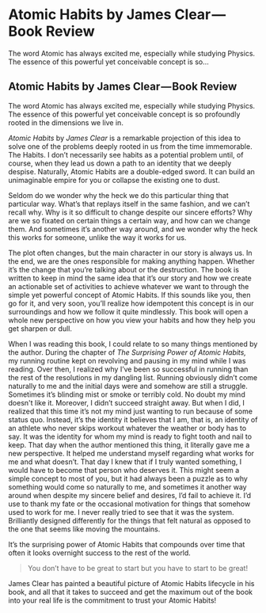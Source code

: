 # Atomic Habits by James Clear — Book Review

The word Atomic has always excited me, especially while studying Physics. The essence of this powerful yet conceivable concept is so…

## Atomic Habits by James Clear — Book Review <a id="4c26"></a>

The word Atomic has always excited me, especially while studying Physics. The essence of this powerful yet conceivable concept is so profoundly rooted in the dimensions we live in.

_Atomic Habits_ by _James Clear_ is a remarkable projection of this idea to solve one of the problems deeply rooted in us from the time immemorable. The Habits. I don’t necessarily see habits as a potential problem until, of course, when they lead us down a path to an identity that we deeply despise. Naturally, Atomic Habits are a double-edged sword. It can build an unimaginable empire for you or collapse the existing one to dust.

Seldom do we wonder why the heck we do this particular thing that particular way. What’s that replays itself in the same fashion, and we can’t recall why. Why is it so difficult to change despite our sincere efforts? Why are we so fixated on certain things a certain way, and how can we change them. And sometimes it’s another way around, and we wonder why the heck this works for someone, unlike the way it works for us.

The plot often changes, but the main character in our story is always us. In the end, we are the ones responsible for making anything happen. Whether it’s the change that you’re talking about or the destruction. The book is written to keep in mind the same idea that it’s our story and how we create an actionable set of activities to achieve whatever we want to through the simple yet powerful concept of Atomic Habits. If this sounds like you, then go for it, and very soon, you’ll realize how idempotent this concept is in our surroundings and how we follow it quite mindlessly. This book will open a whole new perspective on how you view your habits and how they help you get sharpen or dull.

When I was reading this book, I could relate to so many things mentioned by the author. During the chapter of _The Surprising Power of Atomic Habits,_ my running routine kept on revolving and pausing in my mind while I was reading. Over then, I realized why I’ve been so successful in running than the rest of the resolutions in my dangling list. Running obviously didn’t come naturally to me and the initial days were and somehow are still a struggle. Sometimes it’s blinding mist or smoke or terribly cold. No doubt my mind doesn't like it. Moreover, I didn’t succeed straight away. But when I did, I realized that this time it’s not my mind just wanting to run because of some status quo. Instead, it’s the identity it believes that I am, that is, an identity of an athlete who never skips workout whatever the weather or body has to say. It was the identity for whom my mind is ready to fight tooth and nail to keep. That day when the author mentioned this thing, it literally gave me a new perspective. It helped me understand myself regarding what works for me and what doesn’t. That day I knew that if I truly wanted something, I would have to become that person who deserves it. This might seem a simple concept to most of you, but it had always been a puzzle as to why something would come so naturally to me, and sometimes it another way around when despite my sincere belief and desires, I’d fail to achieve it. I’d use to thank my fate or the occasional motivation for things that somehow used to work for me. I never really tried to see that it was the system. Brilliantly designed differently for the things that felt natural as opposed to the one that seems like moving the mountains.

It’s the surprising power of Atomic Habits that compounds over time that often it looks overnight success to the rest of the world.

> You don’t have to be great to start but you have to start to be great!

James Clear has painted a beautiful picture of Atomic Habits lifecycle in his book, and all that it takes to succeed and get the maximum out of the book into your real life is the commitment to trust your Atomic Habits!

